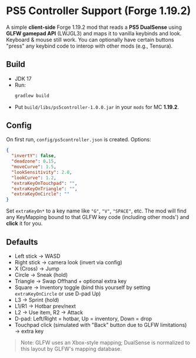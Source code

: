 # PS5 Controller Support (Forge 1.19.2)

A simple **client-side** Forge 1.19.2 mod that reads a **PS5 DualSense** using **GLFW gamepad API** (LWJGL3) and maps it to vanilla keybinds and look.
Keyboard & mouse still work. You can optionally have certain buttons "press" any keybind code to interop with other mods (e.g., Tensura).

## Build
- JDK 17
- Run:
  ```bash
  gradlew build
  ```
- Put `build/libs/ps5controller-1.0.0.jar` in your `mods` for MC **1.19.2**.

## Config
On first run, `config/ps5controller.json` is created. Options:
```json
{
  "invertY": false,
  "deadzone": 0.15,
  "moveCurve": 1.5,
  "lookSensitivity": 2.0,
  "lookCurve": 1.2,
  "extraKeyOnTouchpad": "",
  "extraKeyOnTriangle": "",
  "extraKeyOnCircle": ""
}
```
Set `extraKeyOn*` to a key name like `"G"`, `"V"`, `"SPACE"`, etc. The mod will find any KeyMapping bound to that GLFW key code (including other mods') and **click** it for you.

## Defaults
- Left stick → WASD
- Right stick → camera look (invert via config)
- X (Cross) → Jump
- Circle → Sneak (hold)
- Triangle → Swap Offhand + optional extra key
- Square → Inventory toggle (bind this yourself by setting `extraKeyOnCircle` or use D-pad Up)
- L3 → Sprint (hold)
- L1/R1 → Hotbar prev/next
- L2 → Use item, R2 → Attack
- D-pad: Left/Right = hotbar, Up = inventory, Down = drop
- Touchpad click (simulated with "Back" button due to GLFW limitations) → extra key

> Note: GLFW uses an Xbox-style mapping; DualSense is normalized to this layout by GLFW's mapping database.

